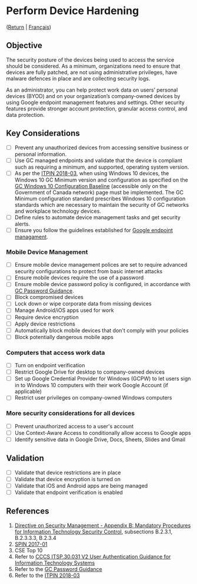 # Perform Device Hardening
([Return](/README.md) | [Français](/FR/07_Exécuter-le-renforcement-des-appareils.md))

## Objective

The security posture of the devices being used to access the service should be considered. As a minimum, organizations need to ensure that devices are fully patched, are not using administrative privileges, have malware defences in place and are collecting security logs.

As an administrator, you can help protect work data on users’ personal devices (BYOD) and on your organization’s company-owned devices by using Google endpoint management features and settings. Other security features provide stronger account protection, granular access control, and data protection.

## Key Considerations

* [ ] Prevent any unauthorized devices from accessing sensitive business or personal information.
* [ ] Use GC managed endpoints and validate that the device is compliant such as requiring a minimum, and supported, operating system version.
* [ ] As per the [ITPIN 2018-03](https://www.canada.ca/en/government/system/digital-government/modern-emerging-technologies/policy-implementation-notices/direction-windows10-desktop-operating-system-migration-configuration.html), when using Windows 10 devices, the Windows 10 GC Minimum version and configuration as specified on the [GC Windows 10 Configuration Baseline](https://gcconnex.gc.ca/groups/profile/12903340/wtd-common-desktop-operating-environment-environnement-dexploitation-commun-des-ordinateurs-de-bureau-des-atmt?language=en#20998653) (accessible only on the Government of Canada network) page must be implemented. The GC Minimum configuration standard prescribes Windows 10 configuration standards which are necessary to maintain the security of GC networks and workplace technology devices.
* [ ] Define rules to automate device management tasks and get security alerts.
* [ ] Ensure you follow the guidelines established for [Google endpoint managament](https://support.google.com/a/topic/24642?hl=en&ref_topic=10012113).

### Mobile Device Management

* [ ] Ensure mobile device management polices are set to require advanced security configurations to protect from basic internet attacks
* [ ] Ensure mobile devices require the use of a password
* [ ] Ensure mobile device password policy is configured, in accordance with [GC Password Guidance](https://www.canada.ca/en/government/system/digital-government/password-guidance.html).
* [ ] Block compromised devices
* [ ] Lock down or wipe corporate data from missing devices
* [ ] Manage Android/iOS apps used for work
* [ ] Require device encryption
* [ ] Apply device restrictions
* [ ] Automatically block mobile devices that don't comply with your policies
* [ ] Block potentially dangerous mobile apps

### Computers that access work data

* [ ] Turn on endpoint verification
* [ ] Restrict Google Drive for desktop to company-owned devices
* [ ] Set up Google Credential Provider for Windows (GCPW) to let users sign in to Windows 10 computers with their work Google Account (if applicable)
* [ ] Restrict user privileges on company-owned Windows computers

### More security considerations for all devices

* [ ] Prevent unauthorized access to a user's account
* [ ] Use Context-Aware Access to conditionally allow access to Google apps
* [ ] Identify sensitive data in Google Drive, Docs, Sheets, Slides and Gmail

## Validation

* [ ] Validate that device restrictions are in place
* [ ] Validate that device encryption is turned on
* [ ] Validate that iOS and Android apps are being managed
* [ ] Validate that endpoint verification is enabled

## References

1. [Directive on Security Management - Appendix B: Mandatory Procedures for Information Technology Security Control](https://www.tbs-sct.gc.ca/pol/doc-eng.aspx?id=32611&section=procedure&p=B), subsections B.2.3.1, B.2.3.3.3, B.2.3.4
2. [SPIN 2017-01](https://www.canada.ca/en/treasury-board-secretariat/services/access-information-privacy/security-identity-management/direction-secure-use-commercial-cloud-services-spin.html)
3. CSE Top 10
4. Refer to [CCCS ITSP.30.031 V2 User Authentication Guidance for Information Technology Systems](https://cyber.gc.ca/en/guidance/user-authentication-guidance-information-technology-systems-itsp30031-v3)
5. Refer to the [GC Password Guidance](https://www.canada.ca/en/government/system/digital-government/password-guidance.html)
6. Refer to the [ITPIN 2018-03](https://www.canada.ca/en/government/system/digital-government/modern-emerging-technologies/policy-implementation-notices/direction-windows10-desktop-operating-system-migration-configuration.html)
